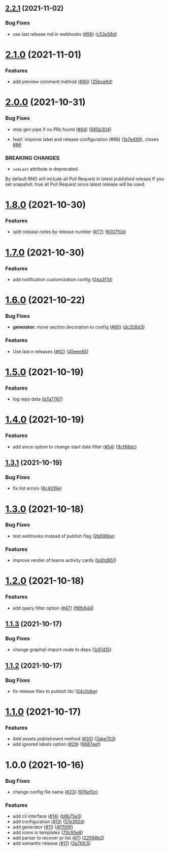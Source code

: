 ## [2.2.1](https://github.com/adrianiy/release-notes-generator/compare/v2.2.0...v2.2.1) (2021-11-02)


### Bug Fixes

* use last release md in webhooks ([#96](https://github.com/adrianiy/release-notes-generator/issues/96)) ([c53e58d](https://github.com/adrianiy/release-notes-generator/commit/c53e58df1464684a12634a3e917c39c0f1f6d986))

# [2.1.0](https://github.com/adrianiy/release-notes-generator/compare/v2.0.0...v2.1.0) (2021-11-01)


### Features

* add preview comment method ([#90](https://github.com/adrianiy/release-notes-generator/issues/90)) ([25bce6d](https://github.com/adrianiy/release-notes-generator/commit/25bce6d9c5c7f66e0d245476ccdd8a008a38ed76))

# [2.0.0](https://github.com/adrianiy/release-notes-generator/compare/v1.8.0...v2.0.0) (2021-10-31)


### Bug Fixes

* stop gen pipe if no PRs found ([#84](https://github.com/adrianiy/release-notes-generator/issues/84)) ([985b304](https://github.com/adrianiy/release-notes-generator/commit/985b3048eb3f568cd1386c29f17e3b4abb4cc1de))


* feat!: improve label and release configuration (#86) ([1e7e499](https://github.com/adrianiy/release-notes-generator/commit/1e7e499e94080591b543df3b7122c27df633e3c2)), closes [#86](https://github.com/adrianiy/release-notes-generator/issues/86)


### BREAKING CHANGES

* `useLast` attribute is deprecated.

By default RNG will include all Pull Request in latest published release
If you set snapshot: true all Pull Request since latest release will be used.

# [1.8.0](https://github.com/adrianiy/release-notes-generator/compare/v1.7.0...v1.8.0) (2021-10-30)


### Features

* split release notes by release number ([#77](https://github.com/adrianiy/release-notes-generator/issues/77)) ([6007f0d](https://github.com/adrianiy/release-notes-generator/commit/6007f0dcee2134af896b40f31c76a4fabd16139e))

# [1.7.0](https://github.com/adrianiy/release-notes-generator/compare/v1.6.0...v1.7.0) (2021-10-30)


### Features

* add notification customization config ([04a3f7d](https://github.com/adrianiy/release-notes-generator/commit/04a3f7d118a5a84c94429fa7aa7b2b23d78171cd))

# [1.6.0](https://github.com/adrianiy/release-notes-generator/compare/v1.5.0...v1.6.0) (2021-10-22)


### Bug Fixes

* **generator:** move section decoration to config ([#60](https://github.com/adrianiy/release-notes-generator/issues/60)) ([dc326d3](https://github.com/adrianiy/release-notes-generator/commit/dc326d38f4e54cdbcc8e4758b286ecd3a621c152))


### Features

* Use last n releases ([#62](https://github.com/adrianiy/release-notes-generator/issues/62)) ([45eee85](https://github.com/adrianiy/release-notes-generator/commit/45eee8523986e7d08a7ea034522718709a454289))

# [1.5.0](https://github.com/adrianiy/release-notes-generator/compare/v1.4.0...v1.5.0) (2021-10-19)


### Features

* log repo data ([b7a7767](https://github.com/adrianiy/release-notes-generator/commit/b7a7767be6462e64e9cfc170b3d81cfa5b1aae9b))

# [1.4.0](https://github.com/adrianiy/release-notes-generator/compare/v1.3.1...v1.4.0) (2021-10-19)


### Features

* add since option to change start date filter ([#54](https://github.com/adrianiy/release-notes-generator/issues/54)) ([9cf88dc](https://github.com/adrianiy/release-notes-generator/commit/9cf88dcd94c5147758fdea49827effdd8df86304))

## [1.3.1](https://github.com/adrianiy/release-notes-generator/compare/v1.3.0...v1.3.1) (2021-10-19)


### Bug Fixes

* fix lint errors ([8c4019e](https://github.com/adrianiy/release-notes-generator/commit/8c4019e9c03598ae4714b07f023c54c5274a3285))

# [1.3.0](https://github.com/adrianiy/release-notes-generator/compare/v1.2.0...v1.3.0) (2021-10-18)


### Bug Fixes

* test webhooks instead of publish flag ([2b696be](https://github.com/adrianiy/release-notes-generator/commit/2b696be2a801c00e0fd6b929e8c491e22ee97816))


### Features

* improve render of teams activity cards ([bd0d951](https://github.com/adrianiy/release-notes-generator/commit/bd0d951ff577808d0792e90c4ce72166c47debf7))

# [1.2.0](https://github.com/adrianiy/release-notes-generator/compare/v1.1.3...v1.2.0) (2021-10-18)


### Features

* add query filter option ([#47](https://github.com/adrianiy/release-notes-generator/issues/47)) ([f9fb644](https://github.com/adrianiy/release-notes-generator/commit/f9fb6447a14972e844804000691b1feca34cb3aa))

## [1.1.3](https://github.com/adrianiy/release-notes-generator/compare/v1.1.2...v1.1.3) (2021-10-17)


### Bug Fixes

* change graphql-import-node to deps ([1c61415](https://github.com/adrianiy/release-notes-generator/commit/1c61415b370894dc10921fc13e3bda7d5dcce38f))

## [1.1.2](https://github.com/adrianiy/release-notes-generator/compare/v1.1.1...v1.1.2) (2021-10-17)


### Bug Fixes

* fix release files to publish lib/ ([04c0dbe](https://github.com/adrianiy/release-notes-generator/commit/04c0dbec6b119c6defafc43c9fb675e35130d776))

# [1.1.0](https://github.com/adrianiy/release-notes-generator/compare/v1.0.0...v1.1.0) (2021-10-17)


### Features

* Add assets publishment method ([#30](https://github.com/adrianiy/release-notes-generator/issues/30)) ([7abe703](https://github.com/adrianiy/release-notes-generator/commit/7abe7035c5b2ebc15a255bd571b75472131abef7))
* add ignored labels option ([#29](https://github.com/adrianiy/release-notes-generator/issues/29)) ([9887eef](https://github.com/adrianiy/release-notes-generator/commit/9887eef42df8c363e1139043efe9e0d872ace496))

# 1.0.0 (2021-10-16)


### Bug Fixes

* change config file name ([#23](https://github.com/adrianiy/release-notes-generator/issues/23)) ([976ef0c](https://github.com/adrianiy/release-notes-generator/commit/976ef0c16a06ecd8e9ad4ef728ea1d0dc3b52542))


### Features

* add cli interface ([#14](https://github.com/adrianiy/release-notes-generator/issues/14)) ([b6b75e3](https://github.com/adrianiy/release-notes-generator/commit/b6b75e3e312c2235470c5756eeaa4ff089dbecb9))
* add configuration ([#13](https://github.com/adrianiy/release-notes-generator/issues/13)) ([57e392d](https://github.com/adrianiy/release-notes-generator/commit/57e392dba23633dd4ae5a617aa58d5f7aadb8d97))
* add generator ([#11](https://github.com/adrianiy/release-notes-generator/issues/11)) ([4f1109f](https://github.com/adrianiy/release-notes-generator/commit/4f1109f6eff8a94633bae21b6dfb70e786168df6))
* add icons in templates ([70c95e8](https://github.com/adrianiy/release-notes-generator/commit/70c95e8db415c7cb2f647a23f093012d43285c1d))
* add parser to recover pr list ([#7](https://github.com/adrianiy/release-notes-generator/issues/7)) ([22568b2](https://github.com/adrianiy/release-notes-generator/commit/22568b21448c985c904e3531b307aabecb79278b))
* add semantic release ([#17](https://github.com/adrianiy/release-notes-generator/issues/17)) ([3a76fc5](https://github.com/adrianiy/release-notes-generator/commit/3a76fc5a567622a0b4ce3c32211ea19bdae9e9c4))

